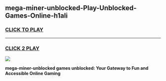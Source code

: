
## mega-miner-unblocked-Play-Unblocked-Games-Online-h1ali
<h3>
<a href="https://premium76.site?title=mega-miner-unblocked&ref=25A">CLICK TO PLAY</a></h3>
<hr>

<h3>
<a href="https://premium76.site?title=mega-miner-unblocked&ref=25A">CLICK 2 PLAY</a>
  
</h3>

<a href="https://premium76.site?title=mega-miner-unblocked&ref=25A"><img src="https://clearcache.store/games.png"></a>


**mega-miner-unblocked games unblocked: Your Gateway to Fun and Accessible Online Gaming**
